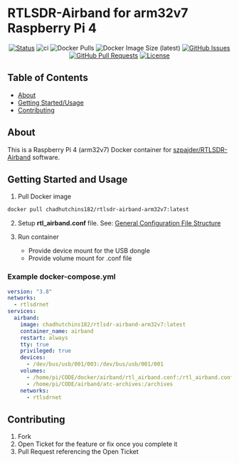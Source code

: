 # RTLSDR-Airband for arm32v7 Raspberry Pi 4

<div align="center">

[![Status](https://img.shields.io/badge/status-active-success.svg)](https://github.com/chadhutchins182/rtlsdr-airband-arm32v7/)
![ci](https://github.com/chadhutchins182/rtlsdr-airband-arm32v7/workflows/ci/badge.svg?branch=main)
![Docker Pulls](https://img.shields.io/docker/pulls/chadhutchins182/rtlsdr-airband-arm32v7)
![Docker Image Size (latest)](https://img.shields.io/docker/image-size/chadhutchins182/rtlsdr-airband-arm32v7/latest)
[![GitHub Issues](https://img.shields.io/github/issues/chadhutchins182/rtlsdr-airband-arm32v7.svg)](https://github.com/chadhutchins182/rtlsdr-airband-arm32v7/issues)
[![GitHub Pull Requests](https://img.shields.io/github/issues-pr/chadhutchins182/rtlsdr-airband-arm32v7.svg)](https://github.com/chadhutchins182/rtlsdr-airband-arm32v7/pulls)
[![License](https://img.shields.io/badge/license-MIT-blue.svg)](/LICENSE)

</div>

## Table of Contents

- [About](#about)
- [Getting Started/Usage](#getting_started)
- [Contributing](#contributing)

## About <a name = "about"></a>

This is a Raspberry Pi 4 (arm32v7) Docker container for [szpajder/RTLSDR-Airband](https://github.com/szpajder/RTLSDR-Airband) software.

## Getting Started and Usage <a name = "getting_started"></a>

1. Pull Docker image 

```bash
docker pull chadhutchins182/rtlsdr-airband-arm32v7:latest
```

2. Setup __rtl_airband.conf__ file. See: [General Configuration File Structure](https://github.com/szpajder/RTLSDR-Airband/wiki/General-configuration-file-structure)
 
3. Run container
    * Provide device mount for the USB dongle
    * Provide volume mount for .conf file 

### Example docker-compose.yml

```yaml
version: "3.8"
networks:
  - rtlsdrnet
services:
  airband:
    image: chadhutchins182/rtlsdr-airband-arm32v7:latest
    container_name: airband
    restart: always
    tty: true
    privileged: true
    devices:
      - /dev/bus/usb/001/003:/dev/bus/usb/001/001
    volumes:
      - /home/pi/CODE/docker/airband/rtl_airband.conf:/rtl_airband.conf
      - /home/pi/CODE/airband/atc-archives:/archives
    networks:
      - rtlsdrnet
```

## Contributing <a name = "contributing"></a>

1. Fork
2. Open Ticket for the feature or fix once you complete it
3. Pull Request referencing the Open Ticket